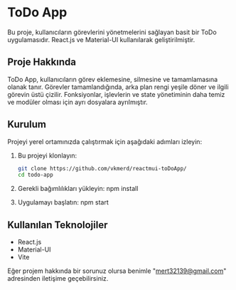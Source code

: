 # ToDo App

Bu proje, kullanıcıların görevlerini yönetmelerini sağlayan basit bir ToDo uygulamasıdır. React.js ve Material-UI kullanılarak geliştirilmiştir.

## Proje Hakkında

ToDo App, kullanıcıların görev eklemesine, silmesine ve tamamlamasına olanak tanır. Görevler tamamlandığında, arka plan rengi yeşile döner ve ilgili görevin üstü çizilir. Fonksiyonlar, işlevlerin ve state yönetiminin daha temiz ve modüler olması için ayrı dosyalara ayrılmıştır.

## Kurulum

Projeyi yerel ortamınızda çalıştırmak için aşağıdaki adımları izleyin:

1. Bu projeyi klonlayın:
    ```sh
    git clone https://github.com/vkmerd/reactmui-toDoApp/
    cd todo-app
    ```

2. Gerekli bağımlılıkları yükleyin:
    npm install

3. Uygulamayı başlatın:
    npm start

## Kullanılan Teknolojiler

- React.js
- Material-UI
- Vite

Eğer projem hakkında bir sorunuz olursa benimle "mert32139@gmail.com" adresinden iletişime geçebilirsiniz.
